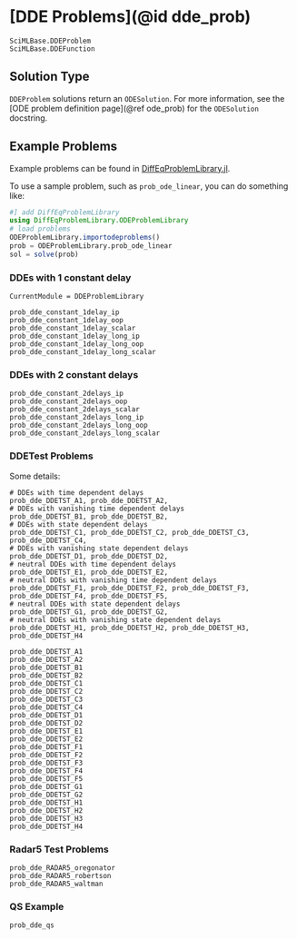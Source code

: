 # [DDE Problems](@id dde_prob)

```@docs
SciMLBase.DDEProblem
SciMLBase.DDEFunction
```

## Solution Type

`DDEProblem` solutions return an `ODESolution`. For more information, see the
[ODE problem definition page](@ref ode_prob) for the `ODESolution` docstring.

## Example Problems

Example problems can be found in [DiffEqProblemLibrary.jl](https://github.com/SciML/DiffEqProblemLibrary.jl/blob/master/lib/DDEProblemLibrary/src/DDEProblemLibrary.jl).

To use a sample problem, such as `prob_ode_linear`, you can do something like:

```julia
#] add DiffEqProblemLibrary
using DiffEqProblemLibrary.ODEProblemLibrary
# load problems
ODEProblemLibrary.importodeproblems()
prob = ODEProblemLibrary.prob_ode_linear
sol = solve(prob)
```

### DDEs with 1 constant delay

```@meta
CurrentModule = DDEProblemLibrary
```

```@docs
prob_dde_constant_1delay_ip
prob_dde_constant_1delay_oop
prob_dde_constant_1delay_scalar
prob_dde_constant_1delay_long_ip
prob_dde_constant_1delay_long_oop
prob_dde_constant_1delay_long_scalar
```

### DDEs with 2 constant delays

```@docs
prob_dde_constant_2delays_ip
prob_dde_constant_2delays_oop
prob_dde_constant_2delays_scalar
prob_dde_constant_2delays_long_ip
prob_dde_constant_2delays_long_oop
prob_dde_constant_2delays_long_scalar
```

### DDETest Problems

Some details:

```
# DDEs with time dependent delays
prob_dde_DDETST_A1, prob_dde_DDETST_A2,
# DDEs with vanishing time dependent delays
prob_dde_DDETST_B1, prob_dde_DDETST_B2,
# DDEs with state dependent delays
prob_dde_DDETST_C1, prob_dde_DDETST_C2, prob_dde_DDETST_C3, prob_dde_DDETST_C4,
# DDEs with vanishing state dependent delays
prob_dde_DDETST_D1, prob_dde_DDETST_D2,
# neutral DDEs with time dependent delays
prob_dde_DDETST_E1, prob_dde_DDETST_E2,
# neutral DDEs with vanishing time dependent delays
prob_dde_DDETST_F1, prob_dde_DDETST_F2, prob_dde_DDETST_F3, prob_dde_DDETST_F4, prob_dde_DDETST_F5,
# neutral DDEs with state dependent delays
prob_dde_DDETST_G1, prob_dde_DDETST_G2,
# neutral DDEs with vanishing state dependent delays
prob_dde_DDETST_H1, prob_dde_DDETST_H2, prob_dde_DDETST_H3, prob_dde_DDETST_H4
```

```@docs
prob_dde_DDETST_A1
prob_dde_DDETST_A2
prob_dde_DDETST_B1
prob_dde_DDETST_B2
prob_dde_DDETST_C1
prob_dde_DDETST_C2
prob_dde_DDETST_C3
prob_dde_DDETST_C4
prob_dde_DDETST_D1
prob_dde_DDETST_D2
prob_dde_DDETST_E1
prob_dde_DDETST_E2
prob_dde_DDETST_F1
prob_dde_DDETST_F2
prob_dde_DDETST_F3
prob_dde_DDETST_F4
prob_dde_DDETST_F5
prob_dde_DDETST_G1
prob_dde_DDETST_G2
prob_dde_DDETST_H1
prob_dde_DDETST_H2
prob_dde_DDETST_H3
prob_dde_DDETST_H4
```

### Radar5 Test Problems

```@docs
prob_dde_RADAR5_oregonator
prob_dde_RADAR5_robertson
prob_dde_RADAR5_waltman
```

### QS Example

```@docs
prob_dde_qs
```
